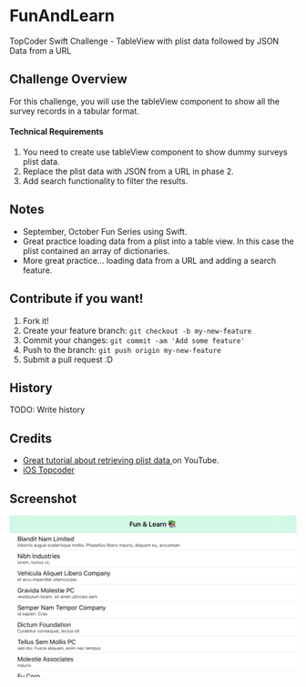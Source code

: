 # FunAndLearn
TopCoder Swift Challenge - TableView with plist data followed by JSON Data from a URL

## Challenge Overview

For this challenge, you will use the tableView component to show all the survey records in a tabular format.

#### Technical Requirements
1. You need to create use tableView component to show dummy surveys plist data.
2. Replace the plist data with JSON from a URL in phase 2.
3. Add search functionality to filter the results.


## Notes

- September, October Fun Series using Swift.  
- Great practice loading data from a plist into a table view. In this case the plist contained an array of dictionaries.
- More great practice... loading data from a URL and adding a search feature.


## Contribute if you want!

1. Fork it!
2. Create your feature branch: `git checkout -b my-new-feature`
3. Commit your changes: `git commit -am 'Add some feature'`
4. Push to the branch: `git push origin my-new-feature`
5. Submit a pull request :D

## History

TODO: Write history

## Credits

- [Great tutorial about retrieving plist data ](http://www.ioscreator.com/tutorials/load-data-property-list-ios8-swift) on YouTube.
- [iOS Topcoder](http://ios.topcoder.com) 

## Screenshot
![screenshot](https://github.com/endodoug/FunAndLearn/blob/master/Simulator%20Screen%20Shot%20Sep%2016%2C%202015%2C%205.48.16%20PM.png)
